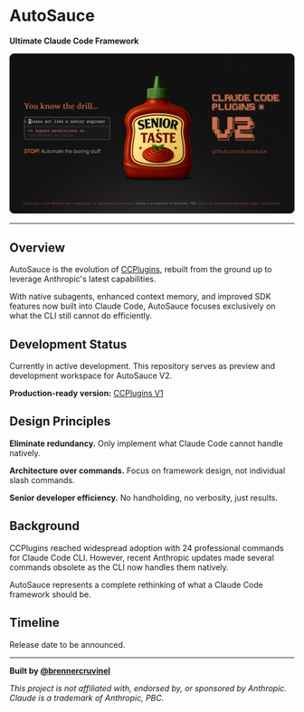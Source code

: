 # AutoSauce
**Ultimate Claude Code Framework**

![AutoSauce](https://raw.githubusercontent.com/brennercruvinel/AutoSauce/99df4833a19bd85aa3058765f2d9a68e89a55685/auto-sauce-brenner-cruvinel-claude-code.png)

---

## Overview

AutoSauce is the evolution of [CCPlugins](https://github.com/brennercruvinel/CCPlugins), rebuilt from the ground up to leverage Anthropic's latest capabilities.

With native subagents, enhanced context memory, and improved SDK features now built into Claude Code, AutoSauce focuses exclusively on what the CLI still cannot do efficiently.

## Development Status

Currently in active development. This repository serves as preview and development workspace for AutoSauce V2.

**Production-ready version:** [CCPlugins V1](https://github.com/brennercruvinel/CCPlugins)

## Design Principles

**Eliminate redundancy.** Only implement what Claude Code cannot handle natively.

**Architecture over commands.** Focus on framework design, not individual slash commands.

**Senior developer efficiency.** No handholding, no verbosity, just results.

## Background

CCPlugins reached widespread adoption with 24 professional commands for Claude Code CLI. However, recent Anthropic updates made several commands obsolete as the CLI now handles them natively.

AutoSauce represents a complete rethinking of what a Claude Code framework should be.

## Timeline

Release date to be announced.

---

**Built by [@brennercruvinel](https://github.com/brennercruvinel)**

*This project is not affiliated with, endorsed by, or sponsored by Anthropic. Claude is a trademark of Anthropic, PBC.*
